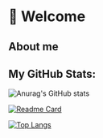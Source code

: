 # 👋 Welcome

## About me



## My GitHub Stats:

![Anurag's GitHub stats](https://github-readme-stats.vercel.app/api?username=muhtarahmed&show_icons=true&count_private=true&theme=jolly&text_colorc800ff)

[![Readme Card](https://github-readme-stats.vercel.app/api/pin/?username=muhtarahmed&repo=encrypt_pdf_file&theme=jolly)](https://github.com/anuraghazra/github-readme-stats)

[![Top Langs](https://github-readme-stats.vercel.app/api/top-langs/?username=muhtarahmed&theme=jolly)](https://github.com/anuraghazra/github-readme-stats)

<!--
**muhtarahmed/muhtarahmed** is a ✨ _special_ ✨ repository because its `README.md` (this file) appears on your GitHub profile.

Here are some ideas to get you started:

- 🔭 I’m currently working on ...
- 🌱 I’m currently learning ...
- 👯 I’m looking to collaborate on ...
- 🤔 I’m looking for help with ...
- 💬 Ask me about ...
- 📫 How to reach me: ...
- 😄 Pronouns: ...
- ⚡ Fun fact: ...
-->
